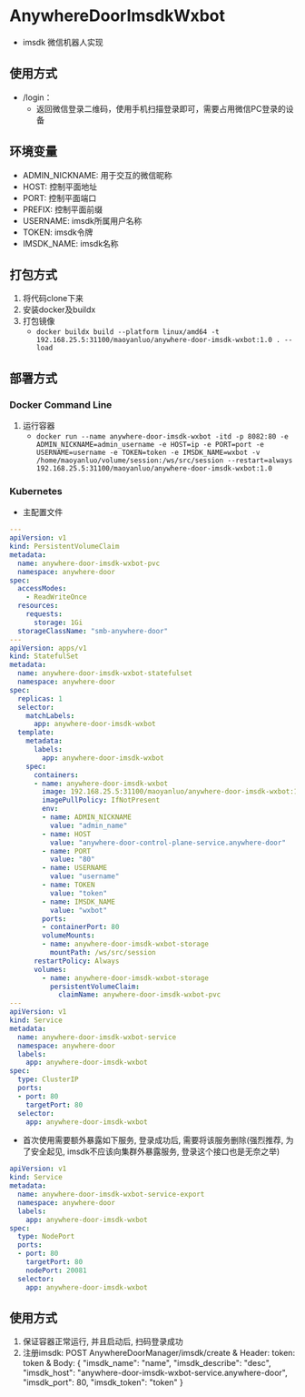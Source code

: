 # AnywhereDoorImsdkWxbot
* imsdk 微信机器人实现

## 使用方式
* /login：
  * 返回微信登录二维码，使用手机扫描登录即可，需要占用微信PC登录的设备

## 环境变量
* ADMIN_NICKNAME: 用于交互的微信昵称
* HOST: 控制平面地址
* PORT: 控制平面端口
* PREFIX: 控制平面前缀
* USERNAME: imsdk所属用户名称
* TOKEN: imsdk令牌
* IMSDK_NAME: imsdk名称

## 打包方式
1. 将代码clone下来
2. 安装docker及buildx
3. 打包镜像
   * `docker buildx build --platform linux/amd64 -t 192.168.25.5:31100/maoyanluo/anywhere-door-imsdk-wxbot:1.0 . --load`

## 部署方式

### Docker Command Line
1. 运行容器
   * `docker run --name anywhere-door-imsdk-wxbot -itd -p 8082:80 -e ADMIN_NICKNAME=admin_username -e HOST=ip -e PORT=port -e USERNAME=username -e TOKEN=token -e IMSDK_NAME=wxbot -v /home/maoyanluo/volume/session:/ws/src/session --restart=always 192.168.25.5:31100/maoyanluo/anywhere-door-imsdk-wxbot:1.0`

### Kubernetes
* 主配置文件
```yaml
---
apiVersion: v1
kind: PersistentVolumeClaim
metadata:
  name: anywhere-door-imsdk-wxbot-pvc
  namespace: anywhere-door
spec:
  accessModes:
    - ReadWriteOnce
  resources:
    requests:
      storage: 1Gi
  storageClassName: "smb-anywhere-door"
---
apiVersion: apps/v1
kind: StatefulSet
metadata:
  name: anywhere-door-imsdk-wxbot-statefulset
  namespace: anywhere-door
spec:
  replicas: 1
  selector:
    matchLabels:
      app: anywhere-door-imsdk-wxbot
  template:
    metadata:
      labels:
        app: anywhere-door-imsdk-wxbot
    spec:
      containers:
      - name: anywhere-door-imsdk-wxbot
        image: 192.168.25.5:31100/maoyanluo/anywhere-door-imsdk-wxbot:1.0
        imagePullPolicy: IfNotPresent
        env:
        - name: ADMIN_NICKNAME
          value: "admin_name"
        - name: HOST
          value: "anywhere-door-control-plane-service.anywhere-door"
        - name: PORT
          value: "80"
        - name: USERNAME
          value: "username"
        - name: TOKEN
          value: "token"
        - name: IMSDK_NAME
          value: "wxbot"
        ports:
        - containerPort: 80
        volumeMounts:
        - name: anywhere-door-imsdk-wxbot-storage
          mountPath: /ws/src/session
      restartPolicy: Always
      volumes:
        - name: anywhere-door-imsdk-wxbot-storage
          persistentVolumeClaim:
            claimName: anywhere-door-imsdk-wxbot-pvc
---
apiVersion: v1
kind: Service
metadata:
  name: anywhere-door-imsdk-wxbot-service
  namespace: anywhere-door
  labels:
    app: anywhere-door-imsdk-wxbot
spec:
  type: ClusterIP
  ports:
  - port: 80
    targetPort: 80
  selector:
    app: anywhere-door-imsdk-wxbot
```
* 首次使用需要额外暴露如下服务, 登录成功后, 需要将该服务删除(强烈推荐, 为了安全起见, imsdk不应该向集群外暴露服务, 登录这个接口也是无奈之举)
```yaml
apiVersion: v1
kind: Service
metadata:
  name: anywhere-door-imsdk-wxbot-service-export
  namespace: anywhere-door
  labels:
    app: anywhere-door-imsdk-wxbot
spec:
  type: NodePort
  ports:
  - port: 80
    targetPort: 80
    nodePort: 20081
  selector:
    app: anywhere-door-imsdk-wxbot
```

## 使用方式
1. 保证容器正常运行, 并且启动后, 扫码登录成功
2. 注册imsdk: POST AnywhereDoorManager/imsdk/create & Header: token: token & Body: { "imsdk_name": "name", "imsdk_describe": "desc", "imsdk_host": "anywhere-door-imsdk-wxbot-service.anywhere-door", "imsdk_port": 80, "imsdk_token": "token" }